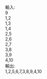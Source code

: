 輸入:<br>
9<br>
1,2<br>
1,3<br>
1,4<br>
2,5<br>
2,6<br>
2,7<br>
3,8<br>
3,9<br>
4,10<br>
輸出:<br>
1,2,5,6,7,3,8,9,4,10